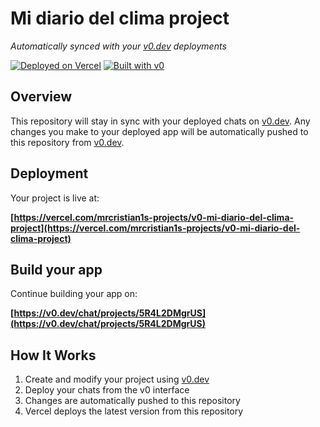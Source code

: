 # Mi diario del clima project

*Automatically synced with your [v0.dev](https://v0.dev) deployments*

[![Deployed on Vercel](https://img.shields.io/badge/Deployed%20on-Vercel-black?style=for-the-badge&logo=vercel)](https://vercel.com/mrcristian1s-projects/v0-mi-diario-del-clima-project)
[![Built with v0](https://img.shields.io/badge/Built%20with-v0.dev-black?style=for-the-badge)](https://v0.dev/chat/projects/5R4L2DMgrUS)

## Overview

This repository will stay in sync with your deployed chats on [v0.dev](https://v0.dev).
Any changes you make to your deployed app will be automatically pushed to this repository from [v0.dev](https://v0.dev).

## Deployment

Your project is live at:

**[https://vercel.com/mrcristian1s-projects/v0-mi-diario-del-clima-project](https://vercel.com/mrcristian1s-projects/v0-mi-diario-del-clima-project)**

## Build your app

Continue building your app on:

**[https://v0.dev/chat/projects/5R4L2DMgrUS](https://v0.dev/chat/projects/5R4L2DMgrUS)**

## How It Works

1. Create and modify your project using [v0.dev](https://v0.dev)
2. Deploy your chats from the v0 interface
3. Changes are automatically pushed to this repository
4. Vercel deploys the latest version from this repository